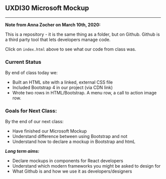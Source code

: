 ## UXDI30 Microsoft Mockup
---
**Note from Anna Zocher on March 10th, 2020:**

This is a repository - it is the same thing as a folder, but on Github. Github is a third party tool that lets developers manage code. 

Click on `index.html` above to see what our code from class was.

### Current Status
By end of class today we:
* Built an HTML site with a linked, external CSS file
* Included Bootstrap 4 in our project (via CDN link)
* Wrote two rows in HTML/Bootstrap. A menu row, a call to action image row.

### Goals for Next Class:
By the end of our next class:
* Have finished our Microsoft Mockup
* Understand difference between using Bootstrap and not
* Understand how to declare a mockup in Bootstrap and htmL

***Long term aims:***
- Declare mockups in components for React developers
- Understand which modern frameworks you might be asked to design for
- What Github is and how we use it as developers/designers
